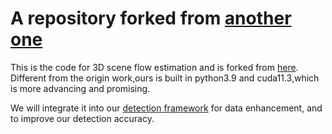 # A repository forked from [another one](https://github.com/MSunDYY/SPFlowNet)
This is the code for 3D scene flow estimation and is forked from [here](https://github.com/MSunDYY/SPFlowNet).
Different from the origin work,ours is built in python3.9 and cuda11.3,which is more advancing and promising.

We will integrate it into our [detection framework](https://github.com/MSunDYY/OpenPCDet) for data enhancement, and to improve our detection accuracy.